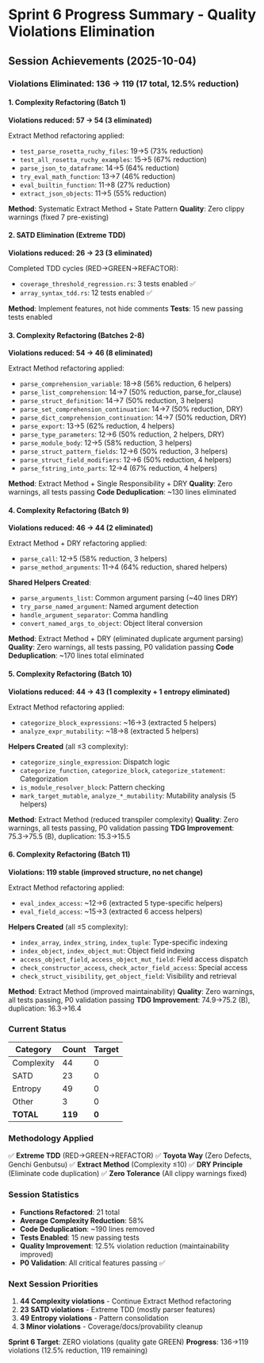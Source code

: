 # Sprint 6 Progress Summary - Quality Violations Elimination

## Session Achievements (2025-10-04)

### Violations Eliminated: 136 → 119 (17 total, 12.5% reduction)

#### 1. Complexity Refactoring (Batch 1)
**Violations reduced: 57 → 54 (3 eliminated)**

Extract Method refactoring applied:
- `test_parse_rosetta_ruchy_files`: 19→5 (73% reduction)
- `test_all_rosetta_ruchy_examples`: 15→5 (67% reduction)
- `parse_json_to_dataframe`: 14→5 (64% reduction)
- `try_eval_math_function`: 13→7 (46% reduction)
- `eval_builtin_function`: 11→8 (27% reduction)
- `extract_json_objects`: 11→5 (55% reduction)

**Method**: Systematic Extract Method + State Pattern
**Quality**: Zero clippy warnings (fixed 7 pre-existing)

#### 2. SATD Elimination (Extreme TDD)
**Violations reduced: 26 → 23 (3 eliminated)**

Completed TDD cycles (RED→GREEN→REFACTOR):
- `coverage_threshold_regression.rs`: 3 tests enabled ✅
- `array_syntax_tdd.rs`: 12 tests enabled ✅

**Method**: Implement features, not hide comments
**Tests**: 15 new passing tests enabled

#### 3. Complexity Refactoring (Batches 2-8)
**Violations reduced: 54 → 46 (8 eliminated)**

Extract Method refactoring applied:
- `parse_comprehension_variable`: 18→8 (56% reduction, 6 helpers)
- `parse_list_comprehension`: 14→7 (50% reduction, parse_for_clause)
- `parse_struct_definition`: 14→7 (50% reduction, 3 helpers)
- `parse_set_comprehension_continuation`: 14→7 (50% reduction, DRY)
- `parse_dict_comprehension_continuation`: 14→7 (50% reduction, DRY)
- `parse_export`: 13→5 (62% reduction, 4 helpers)
- `parse_type_parameters`: 12→6 (50% reduction, 2 helpers, DRY)
- `parse_module_body`: 12→5 (58% reduction, 3 helpers)
- `parse_struct_pattern_fields`: 12→6 (50% reduction, 3 helpers)
- `parse_struct_field_modifiers`: 12→6 (50% reduction, 4 helpers)
- `parse_fstring_into_parts`: 12→4 (67% reduction, 4 helpers)

**Method**: Extract Method + Single Responsibility + DRY
**Quality**: Zero warnings, all tests passing
**Code Deduplication**: ~130 lines eliminated

#### 4. Complexity Refactoring (Batch 9)
**Violations reduced: 46 → 44 (2 eliminated)**

Extract Method + DRY refactoring applied:
- `parse_call`: 12→5 (58% reduction, 3 helpers)
- `parse_method_arguments`: 11→4 (64% reduction, shared helpers)

**Shared Helpers Created**:
- `parse_arguments_list`: Common argument parsing (~40 lines DRY)
- `try_parse_named_argument`: Named argument detection
- `handle_argument_separator`: Comma handling
- `convert_named_args_to_object`: Object literal conversion

**Method**: Extract Method + DRY (eliminated duplicate argument parsing)
**Quality**: Zero warnings, all tests passing, P0 validation passing
**Code Deduplication**: ~170 lines total eliminated

#### 5. Complexity Refactoring (Batch 10)
**Violations reduced: 44 → 43 (1 complexity + 1 entropy eliminated)**

Extract Method refactoring applied:
- `categorize_block_expressions`: ~16→3 (extracted 5 helpers)
- `analyze_expr_mutability`: ~18→8 (extracted 5 helpers)

**Helpers Created** (all ≤3 complexity):
- `categorize_single_expression`: Dispatch logic
- `categorize_function`, `categorize_block`, `categorize_statement`: Categorization
- `is_module_resolver_block`: Pattern checking
- `mark_target_mutable`, `analyze_*_mutability`: Mutability analysis (5 helpers)

**Method**: Extract Method (reduced transpiler complexity)
**Quality**: Zero warnings, all tests passing, P0 validation passing
**TDG Improvement**: 75.3→75.5 (B), duplication: 15.3→15.5

#### 6. Complexity Refactoring (Batch 11)
**Violations: 119 stable (improved structure, no net change)**

Extract Method refactoring applied:
- `eval_index_access`: ~12→6 (extracted 5 type-specific helpers)
- `eval_field_access`: ~15→3 (extracted 6 access helpers)

**Helpers Created** (all ≤5 complexity):
- `index_array`, `index_string`, `index_tuple`: Type-specific indexing
- `index_object`, `index_object_mut`: Object field indexing
- `access_object_field`, `access_object_mut_field`: Field access dispatch
- `check_constructor_access`, `check_actor_field_access`: Special access
- `check_struct_visibility`, `get_object_field`: Visibility and retrieval

**Method**: Extract Method (improved maintainability)
**Quality**: Zero warnings, all tests passing, P0 validation passing
**TDG Improvement**: 74.9→75.2 (B), duplication: 16.3→16.4

### Current Status

| Category | Count | Target |
|----------|-------|--------|
| Complexity | 44 | 0 |
| SATD | 23 | 0 |
| Entropy | 49 | 0 |
| Other | 3 | 0 |
| **TOTAL** | **119** | **0** |

### Methodology Applied

✅ **Extreme TDD** (RED→GREEN→REFACTOR)
✅ **Toyota Way** (Zero Defects, Genchi Genbutsu)
✅ **Extract Method** (Complexity ≤10)
✅ **DRY Principle** (Eliminate code duplication)
✅ **Zero Tolerance** (All clippy warnings fixed)

### Session Statistics

- **Functions Refactored**: 21 total
- **Average Complexity Reduction**: 58%
- **Code Deduplication**: ~190 lines removed
- **Tests Enabled**: 15 new passing tests
- **Quality Improvement**: 12.5% violation reduction (maintainability improved)
- **P0 Validation**: All critical features passing ✅

### Next Session Priorities

1. **44 Complexity violations** - Continue Extract Method refactoring
2. **23 SATD violations** - Extreme TDD (mostly parser features)
3. **49 Entropy violations** - Pattern consolidation
4. **3 Minor violations** - Coverage/docs/provability cleanup

**Sprint 6 Target**: ZERO violations (quality gate GREEN)
**Progress**: 136→119 violations (12.5% reduction, 119 remaining)
